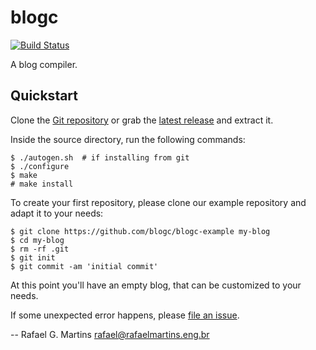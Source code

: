 # blogc

[![Build Status](https://semaphoreci.com/api/v1/projects/bd67545c-8593-4a37-ba94-ef1187a6d58d/402577/badge.svg)](https://semaphoreci.com/blogc/blogc)

A blog compiler.


## Quickstart

Clone the [Git repository](https://github.com/blogc/blogc) or grab the [latest release](https://github.com/blogc/blogc/releases) and extract it.

Inside the source directory, run the following commands:

    $ ./autogen.sh  # if installing from git
    $ ./configure
    $ make
    # make install

To create your first repository, please clone our example repository and adapt it to your needs:

    $ git clone https://github.com/blogc/blogc-example my-blog
    $ cd my-blog
    $ rm -rf .git
    $ git init
    $ git commit -am 'initial commit'

At this point you'll have an empty blog, that can be customized to your needs.

If some unexpected error happens, please [file an issue](https://github.com/blogc/blogc/issues/new).

-- Rafael G. Martins <rafael@rafaelmartins.eng.br>
